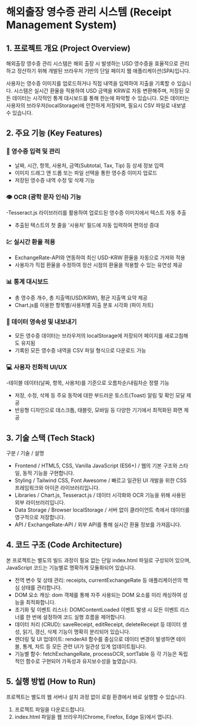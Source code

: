 # 해외출장 영수증 관리 시스템 (Receipt Management System)

## 1. 프로젝트 개요 (Project Overview)
해외출장 영수증 관리 시스템은 해외 출장 시 발생하는 USD 영수증을 효율적으로 관리하고 정산하기 위해 개발된 브라우저 기반의 단일 페이지 웹 애플리케이션(SPA)입니다.

사용자는 영수증 이미지를 업로드하거나 직접 내역을 입력하여 지출을 기록할 수 있습니다. 시스템은 실시간 환율을 적용하여 USD 금액을 KRW로 자동 변환해주며, 저장된 모든 데이터는 시각적인 통계 대시보드를 통해 한눈에 파악할 수 있습니다. 모든 데이터는 사용자의 브라우저(localStorage)에 안전하게 저장되며, 필요시 CSV 파일로 내보낼 수 있습니다.

## 2. 주요 기능 (Key Features)
### 📝 영수증 입력 및 관리
- 날짜, 시간, 항목, 사용처, 금액(Subtotal, Tax, Tip) 등 상세 정보 입력
- 이미지 드래그 앤 드롭 또는 파일 선택을 통한 영수증 이미지 업로드
- 저장된 영수증 내역 수정 및 삭제 기능

### 👁️ OCR (광학 문자 인식) 기능
-Tesseract.js 라이브러리를 활용하여 업로드된 영수증 이미지에서 텍스트 자동 추출
- 추출된 텍스트의 첫 줄을 '사용처' 필드에 자동 입력하여 편의성 증대

### 💹 실시간 환율 적용
- ExchangeRate-API와 연동하여 최신 USD-KRW 환율을 자동으로 가져와 적용
- 사용자가 직접 환율을 수정하여 정산 시점의 환율을 적용할 수 있는 유연성 제공

### 📊 통계 대시보드
- 총 영수증 개수, 총 지출액(USD/KRW), 평균 지출액 요약 제공
- Chart.js를 이용한 항목별/사용처별 지출 분포 시각화 (파이 차트)

### 💾 데이터 영속성 및 내보내기
- 모든 영수증 데이터는 브라우저의 localStorage에 저장되어 페이지를 새로고침해도 유지됨
- 기록된 모든 영수증 내역을 CSV 파일 형식으로 다운로드 가능

### 💻 사용자 친화적 UI/UX
-테이블 데이터(날짜, 항목, 사용처)를 기준으로 오름차순/내림차순 정렬 기능
- 저장, 수정, 삭제 등 주요 동작에 대한 부드러운 토스트(Toast) 알림 및 확인 모달 제공
- 반응형 디자인으로 데스크톱, 태블릿, 모바일 등 다양한 기기에서 최적화된 화면 제공

## 3. 기술 스택 (Tech Stack)
구분 / 기술 / 설명

- Frontend / HTML5, CSS, Vanilla JavaScript (ES6+) / 웹의 기본 구조와 스타일, 동적 기능을 구현합니다.
- Styling / Tailwind CSS, Font Awesome / 빠르고 일관된 UI 개발을 위한 CSS 프레임워크와 아이콘 라이브러리입니다.
- Libraries / Chart.js, Tesseract.js / 데이터 시각화와 OCR 기능을 위해 사용된 외부 라이브러리입니다.
- Data Storage / Browser localStorage / 서버 없이 클라이언트 측에서 데이터를 영구적으로 저장합니다.
- API / ExchangeRate-API / 외부 API를 통해 실시간 환율 정보를 가져옵니다.

## 4. 코드 구조 (Code Architecture)
본 프로젝트는 별도의 빌드 과정이 필요 없는 단일 index.html 파일로 구성되어 있으며, JavaScript 코드는 기능별로 명확하게 모듈화되어 있습니다.
- 전역 변수 및 상태 관리: receipts, currentExchangeRate 등 애플리케이션의 핵심 상태를 관리합니다.
- DOM 요소 캐싱: dom 객체를 통해 자주 사용되는 DOM 요소를 미리 캐싱하여 성능을 최적화합니다.
- 초기화 및 이벤트 리스너: DOMContentLoaded 이벤트 발생 시 모든 이벤트 리스너를 한 번에 설정하여 코드 실행 흐름을 제어합니다.
- 데이터 처리 (CRUD): saveReceipt, editReceipt, deleteReceipt 등 데이터 생성, 읽기, 갱신, 삭제 기능이 명확히 분리되어 있습니다.
- 렌더링 및 UI 업데이트: renderAll 함수를 중심으로 데이터 변경이 발생하면 테이블, 통계, 차트 등 모든 관련 UI가 일관성 있게 업데이트됩니다.
- 기능별 함수: fetchExchangeRate, processOCR, sortTable 등 각 기능은 독립적인 함수로 구현되어 가독성과 유지보수성을 높였습니다.

## 5. 실행 방법 (How to Run)
프로젝트는 별도의 웹 서버나 설치 과정 없이 로컬 환경에서 바로 실행할 수 있습니다.
1. 프로젝트 파일을 다운로드합니다.
2. index.html 파일을 웹 브라우저(Chrome, Firefox, Edge 등)에서 엽니다.
